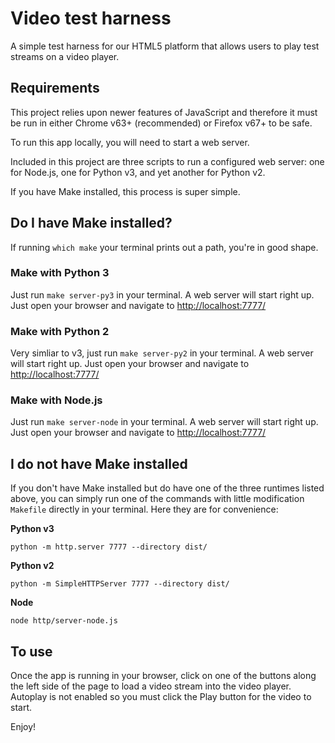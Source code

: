 # Video test harness

A simple test harness for our HTML5 platform that allows users to play test streams on a video player.

## Requirements

This project relies upon newer features of JavaScript and therefore it must be run in either Chrome v63+ (recommended) or Firefox v67+ to be safe.

To run this app locally, you will need to start a web server.

Included in this project are three scripts to run a configured web server: one for Node.js, one for Python v3, and yet another for Python v2.

If you have Make installed, this process is super simple.

## Do I have Make installed?

If running `which make` your terminal prints out a path, you're in good shape.

### Make with Python 3

Just run `make server-py3` in your terminal. A web server will start right up. Just open your browser and navigate to [http://localhost:7777/](http://localhost:7777/)

### Make with Python 2

Very simliar to v3, just run `make server-py2` in your terminal. A web server will start right up. Just open your browser and navigate to [http://localhost:7777/](http://localhost:7777/)

### Make with Node.js

Just run `make server-node` in your terminal. A web server will start right up. Just open your browser and navigate to [http://localhost:7777/](http://localhost:7777/)

## I do not have Make installed

If you don't have Make installed but do have one of the three runtimes listed above, you can simply run one of the commands with little modification `Makefile` directly in your terminal. Here they are for convenience:

**Python v3**
```
python -m http.server 7777 --directory dist/
```
**Python v2**
```
python -m SimpleHTTPServer 7777 --directory dist/
```
**Node**
```
node http/server-node.js
```

## To use

Once the app is running in your browser, click on one of the buttons along the left side of the page to load a video stream into the video player. Autoplay is not enabled so you must click the Play button for the video to start.

Enjoy!